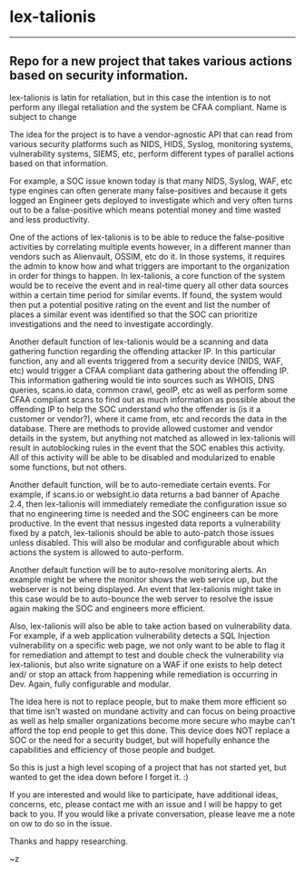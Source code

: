 # lex-talionis
------------------------------------------
Repo for a new project that takes various actions based on security information.
----------------------------------------------------------------------------------

lex-talionis is latin for retaliation, but in this case the intention is to not perform any illegal retaliation and the system
be CFAA compliant.  Name is subject to change

The idea for the project is to have a vendor-agnostic API that can read from various security platforms such as NIDS, HIDS,
Syslog, monitoring systems, vulnerability systems, SIEMS, etc, perform different types of parallel actions based on that
information.

For example, a SOC issue known today is that many NIDS, Syslog, WAF, etc type engines can often generate many false-positives
and because it gets logged an Engineer gets deployed to investigate which and very often turns out to be a false-positive which
means potential money and time wasted and less productivity.

One of the actions of lex-talionis is to be able to reduce the false-positive activities by correlating multiple events however,
in a different manner than vendors such as Alienvault, OSSIM, etc do it.  In those systems, it requires the admin to know how and
what triggers are important to the organization in order for things to happen.  In lex-talionis, a core function of the system
would be to receive the event and in real-time query all other data sources within a certain time period for similar events.  If
found, the system would then put a potential positive rating on the event and list the number of places a similar event was 
identified so that the SOC can prioritize investigations and the need to investigate accordingly.

Another default function of lex-talionis would be a scanning and data gathering function regarding the offending attacker IP.  In this
particular function, any and all events triggered from a security device (NIDS, WAF, etc) would trigger a CFAA compliant data
gathering about the offending IP.  This information gathering would tie into sources such as WHOIS, DNS queries, scans.io data,
common crawl, geoIP, etc as well as perform some CFAA compliant scans to find out as much information as possible about the 
offending IP to help the SOC understand who the offender is (is it a customer or vendor?), where it came from, etc and records
the data in the database.  There are methods to provide allowed customer and vendor details in the system, but anything not matched
as allowed in lex-talionis will result in autoblocking rules in the event that the SOC enables this activity.  All of this activity
will be able to be disabled and modularized to enable some functions, but not others.

Another default function, will be to auto-remediate certain events.  For example, if scans.io or websight.io data returns a bad
banner of Apache 2.4, then lex-talionis will immediately remediate the configuration issue so that no engineering time is needed
and the SOC engineers can be more productive.  In the event that nessus ingested data reports a vulnerability fixed by a patch, 
lex-talionis should be able to auto-patch those issues unless disabled.  This will also be modular and configurable about which
actions the system is allowed to auto-perform.

Another default function will be to auto-resolve monitoring alerts.  An example might be where the monitor shows the web service up, but
the webserver is not being displayed.  An event that lex-talionis might take in this case would be to auto-bounce the web server to
resolve the issue again making the SOC and engineers more efficient.

Also, lex-talionis will also be able to take action based on vulnerability data.  For example, if a web application vulnerability
detects a SQL Injection vulnerability on a specific web page, we not only want to be able to flag it for remediation and attempt
to test and double check the vulnerability via lex-talionis, but also write signature on a WAF if one exists to help detect and/
or stop an attack from happening while remediation is occurring in Dev.  Again, fully configurable and modular.

The idea here is not to replace people, but to make them more efficient so that time isn't wasted on mundane activity and can focus
on being proactive as well as help smaller organizations become more secure who maybe can't afford the top end people to get
this done.  This device does NOT replace a SOC or the need for a security budget, but will hopefully enhance the capabilities and
efficiency of those people and budget.

So this is just a high level scoping of a project that has not started yet, but wanted to get the idea down before I forget it.  :)

If you are interested and would like to participate, have additional ideas, concerns, etc, please contact me with an issue
and I will be happy to get back to you.  If you would like a private conversation, please leave me a note on ow to do so in the
issue.

Thanks and happy researching.  

~z
